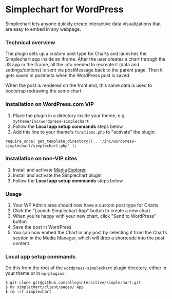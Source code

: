 # Simplechart for WordPress

Simplechart lets anyone quickly create interactive data visualizations that are easy to embed in any webpage.

### Technical overview

The plugin sets up a custom post type for Charts and launches the Simplechart app inside an iframe. After the user creates a chart through the JS app in the iframe, all the info needed to recreate it (data and settings/options) is sent via postMessage back to the parent page. Then it gets saved in postmeta when the WordPress post is saved.

When the post is rendered on the front end, this same data is used to bootstrap redrawing the same chart.

### Installation on WordPress.com VIP

1. Place the plugin in a directory inside your theme, e.g.  `mytheme/inc/wordpress-simplechart`
1. Follow the **Local app setup commands** steps below
1. Add this line to your theme's `functions.php` to "activate" the plugin:

````
require_once( get_template_directory() . '/inc/wordpress-simplechart/simplechart.php' );
````

### Installation on non-VIP sites

1. Install and activate [Media Explorer](https://github.com/Automattic/media-explorer)
1. Install and activate the Simplechart plugin
1. Follow the **Local app setup commands** steps below

### Usage

1. Your WP Admin area should now have a custom post type for Charts.
1. Click the "Launch Simplechart App" button to create a new chart.
1. When you're happy with your new chart, click "Send to WordPress" button
1. Save the post in WordPress
1. You can now embed the Chart in any post by selecting it from the Charts section in the Media Manager, which will drop a shortcode into the post content.

### Local app setup commands

Do this from the root of the `wordpress-simplechart` plugin directory, either in your theme or in `wp-plugins`:

````
$ git clone git@github.com:alleyinteractive/simplechart.git
$ mv simplechart/client/pages/ app
$ rm -rf simplechart
````